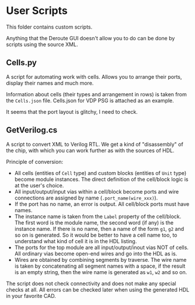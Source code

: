 # User Scripts

This folder contains custom scripts.

Anything that the Deroute GUI doesn't allow you to do can be done by scripts using the source XML.

## Cells.py

A script for automating work with cells. Allows you to arrange their ports, display their names and much more.

Information about cells (their types and arrangement in rows) is taken from the `Cells.json` file. Cells.json for VDP PSG is attached as an example.

It seems that the port layout is glitchy, I need to check.

## GetVerilog.cs

A script to convert XML to Verilog RTL. We get a kind of "disassembly" of the chip, with which you can work further as with the sources of HDL.

Principle of conversion:
- All cells (entities of `Cell` type) and custom blocks (entities of `Unit` type) become module instances. The direct definition of the cell/block logic is at the user's choice.
- All input/output/input vias within a cell/block become ports and wire connections are assigned by name (`.port_name(wire_xxx)`).
- If the port has no name, an error is output. All cell/block ports must have names.
- The instance name is taken from the `Label` property of the cell/block. The first word is the module name, the second word (if any) is the instance name. If there is no name, then a name of the form `g1`, `g2` and so on is generated. So it would be better to have a cell name too, to understand what kind of cell it is in the HDL listing.
- The ports for the top module are all input/output/inout vias NOT of cells. All ordinary vias become open-end wires and go into the HDL as is.
- Wires are obtained by combining segments by traverse. The wire name is taken by concatenating all segment names with a space, if the result is an empty string, then the wire name is generated as `w1`, `w2` and so on.

The script does not check connectivity and does not make any special checks at all. All errors can be checked later when using the generated HDL in your favorite CAD.
